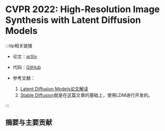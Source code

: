 # CVPR 2022: High-Resolution Image Synthesis with Latent Diffusion Models

:::tip相关链接

- 论文：[arXiv](https://arxiv.org/pdf/2112.10752.pdf)

- 代码：[GitHub](https://github.com/CompVis/latent-diffusion)

- 参考文献：
  1. [Latent Diffusion Models论文解读](https://zhuanlan.zhihu.com/p/582693939)
  2. [Stable Diffusion](https://github.com/Stability-AI/stablediffusion)就是在这篇文章的基础上，使用LDM进行开发的。

:::

## 摘要与主要贡献

